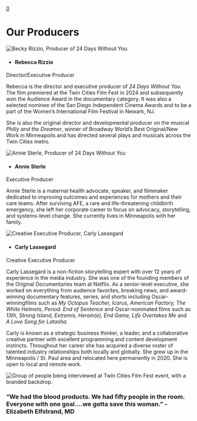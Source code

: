 [0](https://www.24dayswithoutyou.com/cart)

# Our Producers

![Becky Rizzio, Producer of 24 Days Without You](https://images.squarespace-cdn.com/content/v1/6774528ee065041c473320aa/d6b9cf96-890b-4c96-9144-24f697991f4e/thumbnail_3423084F-B3EF-42F2-9E9F-D596FE5DF8C3.jpg)

- #### Rebecca Rizzio






Director/Executive Producer



Rebecca is the director and executive producer of _24 Days Without You._ The film premiered at the Twin Cities Film Fest in 2024 and subsequently won the Audience Award in the documentary category. It was also a selected nominee of the San Diego Independent Cinema Awards and to be a part of the Women’s International Film Festival in Newark, NJ.



She is also the original director and developmental producer on the musical _Philly and the Dreamer_, winner of Broadway World’s Best Original/New Work in Minneapolis and has directed several plays and musicals across the Twin Cities metro.


![Annie Sterle, Producer of 24 Days Without You](https://images.squarespace-cdn.com/content/v1/6774528ee065041c473320aa/e1e03c45-e481-41ac-9190-a9ecb90fe8b9/thumbnail_F50F9BAC-4537-4577-B554-65419D01B35E_1_201_a.jpg)

- #### Annie Sterle






Executive Producer



Annie Sterle is a maternal health advocate, speaker, and filmmaker dedicated to improving outcomes and experiences for mothers and their care teams. After surviving AFE, a rare and life-threatening childbirth emergency, she left her corporate career to focus on advocacy, storytelling, and systems-level change. She currently lives in Minneapolis with her family.


![Creative Executive Producer, Carly Lassegard](https://images.squarespace-cdn.com/content/v1/6774528ee065041c473320aa/45e9116b-b044-4150-b983-426bf8ab1f0c/thumbnail_Cover+for+Somehow+I+Manage+%281%29.jpg)

- #### Carly Lassegard






Creative Executive Producer



Carly Lassegard is a non-fiction storytelling expert with over 12 years of experience in the media industry. She was one of the founding members of the Original Documentaries team at Netflix. As a senior-level executive, she worked on everything from audience favorites, breaking news, and award-winning documentary features, series, and shorts including Oscar-winningfilms such as _My Octopus Teacher, Icarus, American Factory, The White Helmets, Period. End of Sentence_ and Oscar-nominated films such as _13th, Strong Island, Extremis, Heroin(e), End Game, Life Overtakes Me_ and _A Love Song for Latasha._



Carly is known as a strategic business thinker, a leader, and a collaborative creative partner with excellent programming and content development instincts. Throughout her career she has acquired a diverse roster of talented industry relationships both locally and globally. She grew up in the Minneapolis / St. Paul area and relocated here permanently in 2020. She is open to local and remote work.


![Group of people being interviewed at Twin Cities Film Fest event, with a branded backdrop.](https://images.squarespace-cdn.com/content/v1/6774528ee065041c473320aa/a13f5425-8891-4833-ba9d-990fcf09881a/thumbnail_IMG_6476.jpg)

### “We had the blood products. We had fifty people in the room. Everyone with one goal….we gotta save this woman.” -Elizabeth Elfstrand, MD